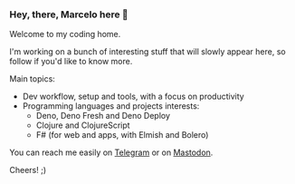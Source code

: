 ### Hey, there, Marcelo here 👋

Welcome to my coding home.

I'm working on a bunch of interesting stuff that will slowly appear here, so
follow if you'd like to know more.

Main topics:

- Dev workflow, setup and tools, with a focus on productivity
- Programming languages and projects interests:
  - Deno, Deno Fresh and Deno Deploy
  - Clojure and ClojureScript
  - F# (for web and apps, with Elmish and Bolero)

You can reach me easily on [Telegram](https://bit.ly/3NwNHXK) or on
<a href="https://mastodon.social/@marcelocra" rel="nofollow" rel="me">Mastodon</a>.

Cheers! ;)

<!--
**marcelocra/marcelocra** is a ✨ _special_ ✨ repository because its `README.md` (this file) appears on your GitHub profile.

Here are some ideas to get you started:

- 🔭 I’m currently working on ...
- 🌱 I’m currently learning ...
- 👯 I’m looking to collaborate on ...
- 🤔 I’m looking for help with ...
- 💬 Ask me about ...
- 📫 How to reach me: ...
- 😄 Pronouns: ...
- ⚡ Fun fact: ...
-->
